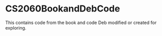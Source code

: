 # CS2060BookandDebCode
This contains code from the book and code Deb modified or created for exploring.

